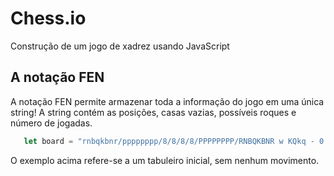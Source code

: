 # Chess.io
Construção de um jogo de xadrez usando JavaScript 

## A notação FEN
A notação FEN permite armazenar toda a informação do jogo em uma única string! 
A string contém as posições, casas vazias, possíveis roques e número de jogadas.
 ```js
    let board = "rnbqkbnr/pppppppp/8/8/8/8/PPPPPPPP/RNBQKBNR w KQkq - 0 1"
  ```
O exemplo acima refere-se a um tabuleiro inicial, sem nenhum movimento.
